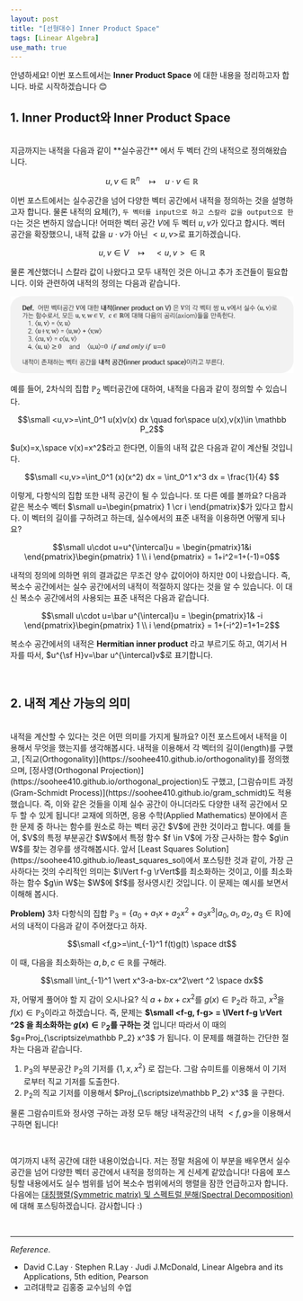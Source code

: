 ```yaml
---
layout: post
title: "[선형대수] Inner Product Space"
tags: [Linear Algebra]
use_math: true
---
```

안녕하세요! 이번 포스트에서는  **Inner Product Space** 에 대한 내용을 정리하고자 합니다. 바로 시작하겠습니다 😊
<br>

## 1.  Inner Product와 Inner Product Space

<br>
지금까지는 내적을 다음과 같이 **실수공간** 에서 두 벡터 간의 내적으로 정의해왔습니다.

$$u, v \in \mathbb R^n\quad \mapsto \quad u\cdot v \in \mathbb R$$

이번 포스트에서는 실수공간을 넘어 다양한 벡터 공간에서 내적을 정의하는 것을 설명하고자 합니다. 물론 내적의 요체(?), ``두 벡터를 input으로 하고 스칼라 값을 output으로 한다``는 것은 변하지 않습니다! 어떠한 벡터 공간 $V$에 두 벡터 $u, v$가 있다고 합시다. 벡터 공간을 확장했으니, 내적 값을 $u\cdot v$가 아닌 $<u,v>$로 표기하겠습니다.

$$u, v \in V\quad \mapsto\quad <u, v> \in \mathbb R$$

물론 계산했더니 스칼라 값이 나왔다고 모두 내적인 것은 아니고 추가 조건들이 필요합니다. 이와 관련하여 내적의 정의는 다음과 같습니다.

<img src="/assets/inner.png" width="700px">

예를 들어, 2차식의 집합 $\mathbb P_2$ 벡터공간에 대하여, 내적을 다음과 같이 정의할 수 있습니다.

$$\small <u,v>=\int_0^1 u(x)v(x) dx \quad for\space u(x),v(x)\in \mathbb P_2$$

$u(x)=x,\space v(x)=x^2$라고 한다면, 이들의 내적 값은 다음과 같이 계산될 것입니다.

$$\small <u,v>=\int_0^1 (x)(x^2) dx = \int_0^1 x^3 dx = \frac{1}{4}  $$

이렇게, 다항식의 집합 또한 내적 공간이 될 수 있습니다. 또 다른 예를 볼까요? 다음과 같은 복소수 벡터 $\small u=\begin{pmatrix} 1 \cr i \end{pmatrix}$가 있다고 합시다. 이 벡터의 길이를 구하려고 하는데, 실수에서의 표준 내적을 이용하면 어떻게 되나요?

$$\small u\cdot u=u^{\intercal}u = \begin{pmatrix}1&i \end{pmatrix}\begin{pmatrix} 1 \\ i \end{pmatrix} = 1+i^2=1+(-1)=0$$

내적의 정의에 의하면 위의 결과값은 무조건 양수 값이어야 하지만 0이 나왔습니다. 즉, 복소수 공간에서는 실수 공간에서의 내적이 적절하지 않다는 것을 알 수 있습니다. 이 대신 복소수 공간에서의 사용되는 표준 내적은 다음과 같습니다.

$$\small u\cdot u=\bar u^{\intercal}u = \begin{pmatrix}1& -i \end{pmatrix}\begin{pmatrix} 1 \\ i \end{pmatrix} = 1+(-i^2)=1+1=2$$

복소수 공간에서의 내적은 **Hermitian inner product** 라고 부르기도 하고, 여기서 H자를 따서, $u^{\sf H}v=\bar u^{\intercal}v$로 표기합니다.

<br>

## 2. 내적 계산 가능의 의미

<br>
내적을 계산할 수 있다는 것은 어떤 의미를 가지게 될까요? 이전 포스트에서 내적을 이용해서 무엇을 했는지를 생각해봅시다. 내적을 이용해서 각 벡터의 길이(length)를 구했고, [직교(Orthogonality)](https://soohee410.github.io/orthogonality)를 정의했으며, [정사영(Orthogonal Projection)](https://soohee410.github.io/orthogonal_projection)도 구했고, [그람슈미트 과정(Gram-Schmidt Process)](https://soohee410.github.io/gram_schmidt)도 적용했습니다. 즉, 이와 같은 것들을 이제 실수 공간이 아니더라도 다양한 내적 공간에서 모두 할 수 있게 됩니다!  
교재에 의하면, 응용 수학(Applied Mathematics) 분야에서 흔한 문제 중 하나는 함수를 원소로 하는 벡터 공간 $V$에 관한 것이라고 합니다.  예를 들어, $V$의 특정 부분공간 $W$에서 특정 함수 $f \in V$에 가장 근사하는 함수 $g\in W$를 찾는 경우를 생각해봅시다. 앞서 [Least Squares Solution](https://soohee410.github.io/least_squares_sol)에서 포스팅한 것과 같이,  가장 근사하다는 것의 수리적인 의미는 $\lVert f-g \rVert$를 최소화하는 것이고, 이를 최소화하는 함수 $g\in W$는 $W$에 $f$를 정사영시킨 것입니다. 이 문제는 예시를 보면서 이해해 봅시다.

**Problem)** 3차 다항식의 집합 $\mathbb P_3=\lbrace a_0+a_1x+a_2x^2+a_3x^3 \vert a_0, a_1, a_2,a_3\in \mathbb R \rbrace$에서의 내적이 다음과 같이 주어졌다고 하자.

$$\small <f,g>=\int_{-1}^1 f(t)g(t) \space dt$$

이 때, 다음을 최소화하는 $a,b,c \in \mathbb R$를 구해라.

$$\small \int_{-1}^1 \vert x^3-a-bx-cx^2\vert ^2 \space dx$$

자, 어떻게 풀어야 할 지 감이 오시나요? 식 $a+bx+cx^2$를 $g(x)\in \mathbb P_2$라 하고, $x^3$을 $f(x)\in \mathbb P_3$이라고 하겠습니다. 즉, 문제는 **$\small <f-g, f-g> = \lVert f-g \rVert ^2$ 을 최소화하는 $g(x)\in \mathbb P_2$를 구하는 것** 입니다!
따라서 이 때의 $g=Proj_{\scriptsize\mathbb P_2} x^3$ 가 됩니다. 이 문제를 해결하는 간단한 절차는 다음과 같습니다.

1. $\mathbb P_3$의 부분공간 $\mathbb P_2$의 기저를 $\lbrace 1,x,x^2 \rbrace$ 로 잡는다. 그람 슈미트를 이용해서 이 기저로부터 직교 기저를 도출한다.
2. $\mathbb P_2$의 직교 기저를 이용해서  $Proj_{\scriptsize\mathbb P_2} x^3$ 을 구한다.

물론 그람슈미트와 정사영 구하는 과정 모두 해당 내적공간의 내적 $<f,g>$을 이용해서 구하면 됩니다!

<br>

여기까지 내적 공간에 대한 내용이었습니다. 저는 정말 처음에 이 부분을 배우면서 실수 공간을 넘어 다양한 벡터 공간에서 내적을 정의하는 게 신세계 같았습니다! 다음에 포스팅할 내용에서도 실수 범위를 넘어 복소수 범위에서의 행렬을 잠깐 언급하고자 합니다. 다음에는 [대칭행렬(Symmetric matrix) 및 스펙트럴 분해(Spectral Decomposition)](https://soohee410.github.io/hermitian_matrix)에 대해 포스팅하겠습니다. 감사합니다 :)

<br>

---
$Reference.$  
- David C.Lay · Stephen R.Lay · Judi J.McDonald, Linear Algebra and its Applications, 5th edition, Pearson
- 고려대학교 김홍중 교수님의 수업

<br>
